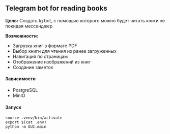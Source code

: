 Telegram bot for reading books
----

**Цель:** Создать tg bot, с помощью которого можно будет читать книги не покидая мессенджер

**Возможности:**
- Загрузка книг в формате PDF
- Выбор книги для чтения из ранее загруженных
- Навигация по страницам
- Отображение изображений из книг
- Создание заметок

#### Зависимости

- PostgreSQL
- MinIO

#### Запуск

    source .venv/bin/activate
    export $(cat .env)
    python -m GUI.main